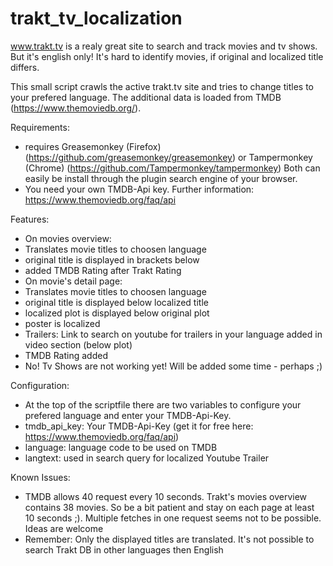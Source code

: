 # trakt_tv_localization

www.trakt.tv is a realy great site to search and track movies and tv shows.
But it's english only!
It's hard to identify movies, if original and localized title differs.

This small script crawls the active trakt.tv site and tries to change titles to your prefered language.
The additional data is loaded from TMDB (https://www.themoviedb.org/).

Requirements:
- requires Greasemonkey (Firefox) (https://github.com/greasemonkey/greasemonkey)
  or Tampermonkey (Chrome) (https://github.com/Tampermonkey/tampermonkey)
  Both can easily be install through the plugin search engine of your browser.
- You need your own TMDB-Api key.
  Further information: https://www.themoviedb.org/faq/api

Features:
- On movies overview:
 - Translates movie titles to choosen language
 - original title is displayed in brackets below
 - added TMDB Rating after Trakt Rating
- On movie's detail page:
 - Translates movie titles to choosen language
 - original title is displayed below localized title
 - localized plot is displayed below original plot
 - poster is localized
 - Trailers: Link to search on youtube for trailers in your language added in video section (below plot)
 - TMDB Rating added
- No! Tv Shows are not working yet! Will be added some time - perhaps ;)

Configuration:
- At the top of the scriptfile there are two variables to configure your prefered language and enter your TMDB-Api-Key.
 - tmdb_api_key: Your TMDB-Api-Key (get it for free here: https://www.themoviedb.org/faq/api)
 - language: language code to be used on TMDB
 - langtext: used in search query for localized Youtube Trailer

Known Issues:
- TMDB allows 40 request every 10 seconds.
  Trakt's movies overview contains 38 movies.
  So be a bit patient and stay on each page at least 10 seconds ;).
  Multiple fetches in one request seems not to be possible.
  Ideas are welcome
- Remember: Only the displayed titles are translated. It's not possible to search Trakt DB in other languages then English
